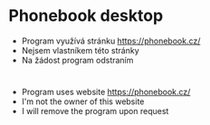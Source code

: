 # Phonebook desktop

- Program využívá stránku https://phonebook.cz/
- Nejsem vlastníkem této stránky
- Na žádost program odstraním
#
- Program uses website https://phonebook.cz/
- I'm not the owner of this website
- I will remove the program upon request
